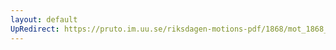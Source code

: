```yaml
---
layout: default
UpRedirect: https://pruto.im.uu.se/riksdagen-motions-pdf/1868/mot_1868__ak__118.pdf
---
```

